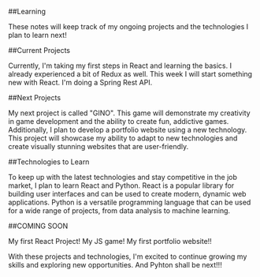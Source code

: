##Learning

These notes will keep track of my ongoing projects and the technologies I plan to learn next!

##Current Projects

Currently, I'm taking my first steps in React and learning the basics. I already experienced a bit of Redux as well. This week I will start something new with React. 
I'm doing a Spring Rest API. 


##Next Projects

My next project is called "GINO". This game will demonstrate my creativity in game development and the ability to create fun, addictive games.
Additionally, I plan to develop a portfolio website using a new technology. This project will showcase my ability to adapt to new technologies and create visually stunning websites that are user-friendly.

##Technologies to Learn

To keep up with the latest technologies and stay competitive in the job market, I plan to learn React and Python. React is a popular library for building user interfaces and can be used to create modern, dynamic web applications. Python is a versatile programming language that can be used for a wide range of projects, from data analysis to machine learning.

##COMING SOON

My first React Project!
My JS game!
My first portfolio website!!

With these projects and technologies, I'm excited to continue growing my skills and exploring new opportunities. And Pyhton shall be next!!! 
